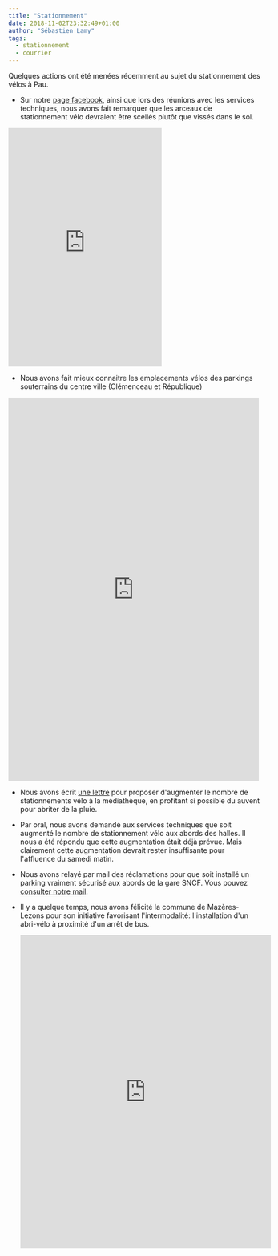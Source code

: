 ```yaml
---
title: "Stationnement"
date: 2018-11-02T23:32:49+01:00
author: "Sébastien Lamy"
tags:
  - stationnement
  - courrier
---
```


Quelques actions ont été menées récemment au sujet du stationnement des vélos à
Pau. 

* Sur notre [page facebook], ainsi que lors des réunions avec les services
techniques, nous avons fait remarquer que les arceaux de stationnement vélo
devraient être scellés plutôt que vissés dans le sol.

<iframe src="https://www.facebook.com/plugins/video.php?href=https%3A%2F%2Fwww.facebook.com%2Fpauaveloo%2Fvideos%2F301766320437946%2F&show_text=0&width=306" width="306" height="476" style="border:none;overflow:hidden" scrolling="no" frameborder="0" allowTransparency="true" allowFullScreen="true"></iframe>

* Nous avons fait mieux connaitre les emplacements vélos des parkings 
  souterrains du centre ville (Clémenceau et République)
 
<iframe src="https://www.facebook.com/plugins/post.php?href=https%3A%2F%2Fwww.facebook.com%2Fpauaveloo%2Fposts%2F2147582508609659&width=500" width="500" height="765" style="border:none;overflow:hidden" scrolling="no" frameborder="0" allowTransparency="true" allow="encrypted-media"></iframe>

* Nous avons écrit [une lettre] pour proposer d'augmenter le nombre de
stationnements vélo à la médiathèque, en profitant si possible du auvent
pour abriter de la pluie.
* Par oral, nous avons demandé aux services techniques que soit augmenté le 
  nombre de stationnement vélo aux abords des halles. Il nous a été répondu
  que cette augmentation était déjà prévue. Mais clairement cette augmentation
  devrait rester insuffisante pour l'affluence du samedi matin.
* Nous avons relayé par mail des réclamations pour que soit installé
un parking vraiment sécurisé aux abords de la gare SNCF. Vous pouvez [consulter
notre mail].
* Il y a quelque temps, nous avons félicité la commune de Mazères-Lezons pour
  son initiative favorisant l'intermodalité: l'installation d'un abri-vélo à 
  proximité d'un arrêt de bus.
  
  <iframe src="https://www.facebook.com/plugins/post.php?href=https%3A%2F%2Fwww.facebook.com%2Fpauaveloo%2Fposts%2F2103745862993324&width=500" width="500" height="625" style="border:none;overflow:hidden" scrolling="no" frameborder="0" allowTransparency="true" allow="encrypted-media"></iframe>

[page facebook]: https://www.facebook.com/pauaveloo/
[une lettre]: courrier-pav-mairie-parking-velos-mediatheque-oct2018.pdf
[consulter notre mail]: mail_pav_stationnement_gare_SNCF.pdf